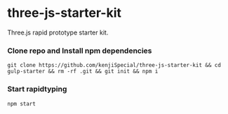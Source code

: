 # three-js-starter-kit

Three.js rapid prototype starter kit.

### Clone repo and Install npm dependencies

```
git clone https://github.com/kenjiSpecial/three-js-starter-kit && cd gulp-starter && rm -rf .git && git init && npm i
```

### Start rapidtyping

```
npm start
```

